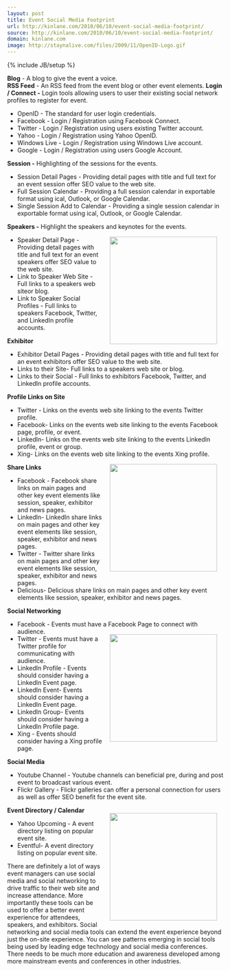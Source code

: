 ```yaml
---
layout: post
title: Event Social Media Footprint
url: http://kinlane.com/2010/06/10/event-social-media-footprint/
source: http://kinlane.com/2010/06/10/event-social-media-footprint/
domain: kinlane.com
image: http://staynalive.com/files/2009/11/OpenID-Logo.gif
---
```

{% include JB/setup %}<p><!DOCTYPE html PUBLIC "-//W3C//DTD XHTML 1.0 Transitional//EN"
    "http://www.w3.org/TR/xhtml1/DTD/xhtml1-transitional.dtd">
<html xmlns="http://www.w3.org/1999/xhtml">
  <head>
    <title></title>
  </head>
  <body>
    <div>
      <strong>Blog</strong> - A blog to give the event a voice.
    </div>
    <div>
      <strong>RSS Feed</strong> - An RSS feed from the event blog or other event elements. <strong>Login / Connect -</strong> Login tools allowing users to user their existing social network profiles
      to register for event.
    </div>
    <ul class="mainlist">
      <li>OpenID - The standard for user login credentials.
      </li>
      <li>Facebook - Login / Registration using Facebook Connect.
      </li>
      <li>Twitter - Login / Registration using users existing Twitter account.
      </li>
      <li>Yahoo - Login / Registration using Yahoo OpenID.
      </li>
      <li>Windows Live - Login / Registration using Windows Live account.
      </li>
      <li>Google - Login / Registration using users Google Account.
      </li>
    </ul>
    <div>
      <strong>Session -</strong> Highlighting of the sessions for the events.
    </div>
    <ul class="mainlist">
      <li>Session Detail Pages - Providing detail pages with title and full text for an event session offer SEO value to the web site.
      </li>
      <li>Full Session Calendar - Providing a full session calendar in exportable format using ical, Outlook, or Google Calendar.
      </li>
      <li>Single Session Add to Calendar - Providing a single session calendar in exportable format using ical, Outlook, or Google Calendar.
      </li>
    </ul>
    <div>
      <strong>Speakers -</strong> Highlight the speakers and keynotes for the events.<img style="padding: 15px;" title="OpenID" src="http://staynalive.com/files/2009/11/OpenID-Logo.gif" alt="" width=
      "250" align="right" />
    </div>
    <ul class="mainlist">
      <li>Speaker Detail Page - Providing detail pages with title and full text for an event speakers offer SEO value to the web site.
      </li>
      <li>Link to Speaker Web Site - Full links to a speakers web siteor blog.
      </li>
      <li>Link to Speaker Social Profiles - Full links to speakers Facebook, Twitter, and LinkedIn profile accounts.
      </li>
    </ul>
    <div>
      <strong>Exhibitor</strong>
    </div>
    <ul class="mainlist">
      <li>Exhibitor Detail Pages - Providing detail pages with title and full text for an event exhibitors offer SEO value to the web site.
      </li>
      <li>Links to their Site- Full links to a speakers web site or blog.
      </li>
      <li>Links to their Social - Full links to exhibitors Facebook, Twitter, and LinkedIn profile accounts.
      </li>
    </ul>
    <div>
      <strong>Profile Links on Site</strong>
    </div>
    <ul class="mainlist">
      <li>Twitter - Links on the events web site linking to the events Twitter profile.
      </li>
      <li>Facebook- Links on the events web site linking to the events Facebook page, profile, or event.
      </li>
      <li>LinkedIn- Links on the events web site linking to the events LinkedIn profile, event or group.
      </li>
      <li>Xing- Links on the events web site linking to the events Xing profile.<img class="alignnone" style="padding: 15px;" title="Facebook" src=
      "http://kinlane-productions.s3.amazonaws.com/events-in-the-clouds/facebook_logo_250.jpg" alt="" width="250" align="right" />
      </li>
    </ul>
    <div>
      <strong>Share Links</strong>
    </div>
    <ul class="mainlist">
      <li>Facebook - Facebook share links on main pages and other key event elements like session, speaker, exhibitor and news pages.
      </li>
      <li>LinkedIn- LinkedIn share links on main pages and other key event elements like session, speaker, exhibitor and news pages.
      </li>
      <li>Twitter - Twitter share links on main pages and other key event elements like session, speaker, exhibitor and news pages.
      </li>
      <li>Delicious- Delicious share links on main pages and other key event elements like session, speaker, exhibitor and news pages.
      </li>
    </ul><strong>Social Networking</strong>
    <ul class="mainlist">
      <li>Facebook - Events must have a Facebook Page to connect with audience.<img style="padding: 15px;" title="LinkedIn" src=
      "http://kinlane-productions.s3.amazonaws.com/events-in-the-clouds/linkedin_logo_250.jpg" alt="" width="250" align="right" />
      </li>
      <li>Twitter - Events must have a Twitter profile for communicating with audience.
      </li>
      <li>LinkedIn Profile - Events should consider having a LinkedIn Event page.
      </li>
      <li>LinkedIn Event- Events should consider having a LinkedIn Event page.
      </li>
      <li>LinkedIn Group- Events should consider having a LinkedIn Profile page.
      </li>
      <li>Xing - Events should consider having a Xing profile page.
      </li>
    </ul><strong>Social Media</strong>
    <ul class="mainlist">
      <li>Youtube Channel - Youtube channels can beneficial pre, during and post event to broadcast various event.
      </li>
      <li>Flickr Gallery - Flickr galleries can offer a personal connection for users as well as offer SEO benefit for the event site.
      </li>
    </ul><strong>Event Directory / Calendar</strong><img style="padding: 15px;" title="Google" src="http://kinlane-productions.s3.amazonaws.com/events-in-the-clouds/google_logo_250.jpg" alt="" width=
    "250" align="right" />
    <ul class="mainlist">
      <li>Yahoo Upcoming - A event directory listing on popular event site.
      </li>
      <li>Eventful- A event directory listing on popular event site.
      </li>
    </ul>There are definitely a lot of ways event managers can use social media and social networking to drive traffic to their web site and increase attendance. More importantly these tools can be
    used to offer a better event experience for attendees, speakers, and exhibitors. Social networking and social media tools can extend the event experience beyond just the on-site experience. You
    can see patterns emerging in social tools being used by leading edge technology and social media conferences. There needs to be much more education and awareness developed among more mainstream
    events and conferences in other industries.
  </body>
</html></p>
